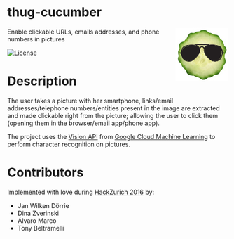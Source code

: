 # thug-cucumber

<img src="thug-cumcumber.jpg?raw=true" height="120" align="right"/>

Enable clickable URLs, emails addresses, and phone numbers in pictures

[![License](https://img.shields.io/badge/license-MIT-blue.svg)](LICENSE.txt)

# Description

The user takes a picture with her smartphone, links/email addresses/telephone numbers/entities present in the image are extracted and made clickable right from the picture; allowing the user to click them (opening them in the browser/email app/phone app).

The project uses the [Vision API](https://cloud.google.com/vision/) from [Google Cloud Machine Learning](https://cloud.google.com/ml/) to perform character recognition on pictures.

# Contributors
Implemented with love during [HackZurich 2016](http://hackzurich.com/) by:

* Jan Wilken Dörrie
* Dina Zverinski
* Álvaro Marco
* Tony Beltramelli

